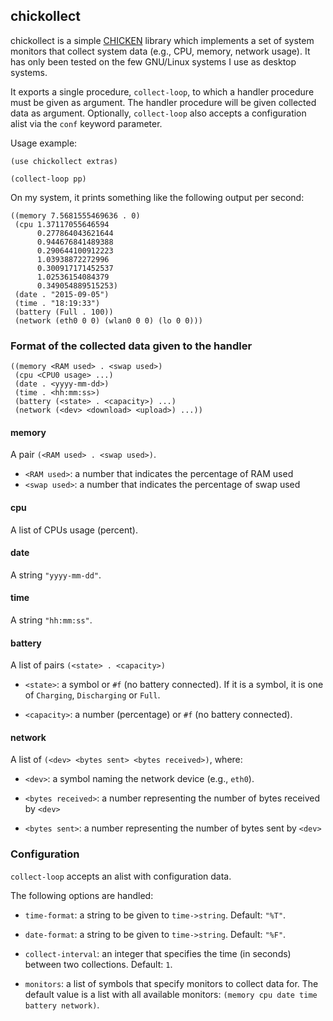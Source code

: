 ## chickollect

chickollect is a simple [CHICKEN](http://www.call-cc.org) library
which implements a set of system monitors that collect system data
(e.g., CPU, memory, network usage).  It has only been tested on the
few GNU/Linux systems I use as desktop systems.

It exports a single procedure, `collect-loop`, to which a handler
procedure must be given as argument.  The handler procedure will be
given collected data as argument.  Optionally, `collect-loop` also
accepts a configuration alist via the `conf` keyword parameter.

Usage example:

    (use chickollect extras)

    (collect-loop pp)

On my system, it prints something like the following output per
second:

    ((memory 7.5681555469636 . 0)
     (cpu 1.37117055646594
          0.277864043621644
          0.944676841489388
          0.290644100912223
          1.03938872272996
          0.300917171452537
          1.02536154084379
          0.349054889515253)
     (date . "2015-09-05")
     (time . "18:19:33")
     (battery (Full . 100))
     (network (eth0 0 0) (wlan0 0 0) (lo 0 0)))


### Format of the collected data given to the handler

    ((memory <RAM used> . <swap used>)
     (cpu <CPU0 usage> ...)
     (date . <yyyy-mm-dd>)
     (time . <hh:mm:ss>)
     (battery (<state> . <capacity>) ...)
     (network (<dev> <download> <upload>) ...))


#### memory

A pair `(<RAM used> . <swap used>)`.

* `<RAM used>`: a number that indicates the percentage of RAM used
* `<swap used>`: a number that indicates the percentage of swap used


#### cpu

A list of CPUs usage (percent).


#### date

A string `"yyyy-mm-dd"`.


#### time

A string `"hh:mm:ss"`.


#### battery

A list of pairs `(<state> . <capacity>)`

* `<state>`: a symbol or `#f` (no battery connected).  If it is a
  symbol, it is one of `Charging`, `Discharging` or `Full`.

* `<capacity>`: a number (percentage) or `#f` (no battery connected).


#### network

A list of `(<dev> <bytes sent> <bytes received>)`, where:

* `<dev>`: a symbol naming the network device (e.g., `eth0`).

* `<bytes received>`: a number representing the number of bytes
  received by `<dev>`

* `<bytes sent>`: a number representing the number of bytes sent by
  `<dev>`


### Configuration

`collect-loop` accepts an alist with configuration data.

The following options are handled:

* `time-format`: a string to be given to `time->string`.  Default: `"%T"`.

* `date-format`: a string to be given to `time->string`.  Default: `"%F"`.

* `collect-interval`: an integer that specifies the time (in seconds)
  between two collections.  Default: `1`.

* `monitors`: a list of symbols that specify monitors to collect data
  for.  The default value is a list with all available monitors:
  `(memory cpu date time battery network)`.
